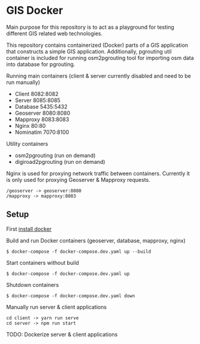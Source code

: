 # GIS Docker

Main purpose for this repository is to act as a playground for testing different GIS related web technologies.

This repository contains containerized (Docker) parts of a GIS application that constructs a simple GIS application. 
Additionally, pgrouting util container is included for running osm2pgrouting tool for importing osm data into database for pgrouting.

Running main containers (client & server currently disabled and need to be run manually)

- Client 8082:8082
- Server 8085:8085
- Database 5435:5432
- Geoserver 8080:8080
- Mapproxy 8083:8083
- Nginx 80:80
- Nominatim 7070:8100

Utility containers

- osm2pgrouting (run on demand)
- digiroad2pgrouting (run on demand)

Nginx is used for proxying network traffic between containers. Currently it is only used for proxying Geoserver & Mapproxy requests.

```
/geoserver -> geoserver:8080
/mapproxy -> mapproxy:8083
```

## Setup

First [install docker](https://docs.docker.com/compose/install/)

Build and run Docker containers (geoserver, database, mapproxy, nginx)

```
$ docker-compose -f docker-compose.dev.yaml up --build
```

Start containers without build

```
$ docker-compose -f docker-compose.dev.yaml up
```

Shutdown containers

```
$ docker-compose -f docker-compose.dev.yaml down
```

Manually run server & client applications

```
cd client -> yarn run serve
cd server -> npm run start
```

TODO: Dockerize server & client applications

